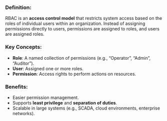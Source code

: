 ### Definition:  
RBAC is an **access control model** that restricts system access based on the roles of individual users within an organization. Instead of assigning permissions directly to users, permissions are assigned to roles, and users are assigned roles.

### Key Concepts:
- **Role**: A named collection of permissions (e.g., “Operator”, “Admin”, “Auditor”).
- **User**: Assigned one or more roles.
- **Permission**: Access rights to perform actions on resources.

### Benefits:
- Easier permission management.
- Supports **least privilege** and **separation of duties**.
- Scalable in large systems (e.g., SCADA, cloud environments, enterprise networks).